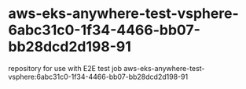 # aws-eks-anywhere-test-vsphere-6abc31c0-1f34-4466-bb07-bb28dcd2d198-91
repository for use with E2E test job aws-eks-anywhere-test-vsphere:6abc31c0-1f34-4466-bb07-bb28dcd2d198-91
